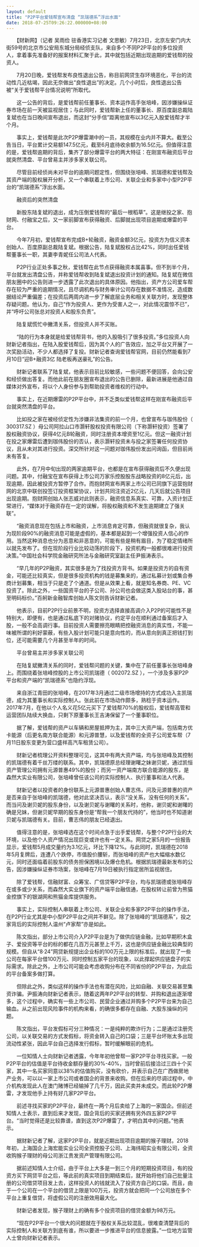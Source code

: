 ```yaml
---
layout: default
title: "P2P平台爱钱帮宣布清盘 “凯瑞德系”浮出水面"
date: 2018-07-25T09:26:22.000000+08:00
---
```


　　【财新网】（记者 吴雨俭 驻香港实习记者 文思敏）7月23日，北京左安门内大街59号的北京市公安局东城分局经侦支队，来自多个不同P2P平台的多位投资人，拿着事先准备好的报案材料汇聚于此，其中就包括近期出现逾期的爱钱帮的投资人。

　　7月20日晚，爱钱帮发布良性退出公告，称目前网贷生存环境恶化，平台的流动性几近枯竭，因此无奈做出“良性退出”的决定。几个小时后，良性退出公告被“关于爱钱帮平台情况说明”所取代。

　　这一公告的背后，是爱钱帮前任董事长、资本运作高手张培峰，因涉嫌操纵证券市场在前一天被监视居住；与此同时，爱钱帮新上任的董事长、原百度副总裁陆复斌也在当日晚间宣布退出，而这封“分手信”距离他宣布以3亿元入股爱钱帮才半个月。

　　事实上，爱钱帮是此次P2P爆雷潮中的一员，其规模在业内并不算大。截至公告当日，平台累计交易额147.5亿元，截至6月底待收余额为16.5亿元。但值得注意的是，爱钱帮逾期的背后，集齐了部分爆雷平台的两大特征：在刚宣布融资后平台就突然清盘、平台曾易主并涉多家关联公司。

　　尽管目前经侦尚未对平台的逾期问题定性，但围绕张培峰、凯瑞德和爱钱帮及其资产端的股权展开分析，又一个串联着上市公司、关联企业和多家中小型P2P平台的“凯瑞德系”浮出水面。

　　融资后的突然清盘

　　新股东陆复斌的退出，成为压倒爱钱帮的“最后一根稻草”。这是继投之家、抱财网、付融宝之后，又一家前脚宣布获得融资、后脚就出现项目逾期或爆雷的平台。

　　今年7月初，爱钱帮宣布完成B+轮融资，融资金额3亿元，投资方为信义资本创始人、百度原副总裁陆复斌。根据公告，陆复斌股权占比42%，同时出任爱钱帮董事长一职，其妻李青妮任公司法人代表。

　　P2P行业正处多事之秋，爱钱帮在此节点获得融资本属喜事。但不到半个月，平台就发出清盘公告，并称爱钱帮收到陆复斌退出投资计划的通知。陆复斌在微信朋友圈中的公告则进一步透露了此次退出的具体原因。他指出，资产方公司爱车帮存在较为严重的逾期情况，且尽调机构与财务审计公司存在数据不准情况，造成数据结论严重偏差；在投资后两周内进一步了解底层业务和相关关联方时，发现整体存疑问题。他认为，自己“作为投资人、更作为受害人之一，对此情况震惊不已”，并“呼吁公司张总对投资人和股东负责”。

　　陆复斌慌忙中撇清关系，但投资人并不买账。

　　“陆的行为本身就是给爱钱帮背书，他的入股吸引了很多投资。”多位投资人向财新记者指出，在陆入股爱钱帮后，因为其个人的广告效应，加之平台又开展了一次奖励活动，不少人都选择了复投。财新记者查询爱钱帮官网，目前仍然能看到7月10日“迎B+融资3亿 陆老板再送豪礼”的公告。

　　财新记者联系了陆复斌，他表示目前比较敏感，一些问题不便回答，会向公安和经侦做出答复。而他此前在朋友圈宣布退出的公告已删除，最新进展是他通过自媒体对外宣布，将以个人身份参与到帮助投资者维权的行动中。

　　事实上，在近期爆雷的P2P平台中，并不乏类似爱钱帮这样在刚宣布融资后平台就突然清盘的平台。

　　比如投之家在被经侦定性为涉嫌非法集资的前一个月，也曾宣布与珈伟股份（ 300317.SZ ）母公司阿拉山口市灏轩股权投资有限公司（下称灏轩投资）签署了股权融资协议，获得4亿元B轮融资，同时注册资本增资至1亿元。但这一融资计划在投之家爆雷后遭到珈伟股份的否认，表示灏轩投资未与投之家签署任何投资协议，且从未对其进行投资。深交所针对这一问题对珈伟股份发出问询函，但目前尚未有答复。

　　此外，在7月中旬出现的两家逾期平台，也都是在宣布获得融资后不久便出现问题。其中，付融宝在宣布获得上市公司万家乐控股股东战略投资的8亿元后，出现逾期，因此被投资方暂停了合作。而抱财网宣布两家上市公司已同旗下运营抱财网的北京中联创投签订投资框架协议，计划共同注资近2亿元，几天后就公告项目出现逾期。抱财网创始人张志威对此则表示，融资信息系真实、可靠，入资计划正常进行，“媒体对于融资存在一定的误解，将股权融资和不发生逾期建立了强关联”。

　　“融资消息现在包括上市和融资，上市消息肯定可靠，但融资就很复杂，我认为现阶段90%的融资消息可能是虚假的，基本都是起到一个增强投资人信心的作用。当然这种消息也分为恶意和非恶意的，可能有些是稍有眉目，为了稳定情绪所以就先发布了。但在现阶段行业比较动荡的阶段下，投资机构一般都很难进行投资决策。”中国社会科学院金融研究所法与金融研究室副主任尹振涛表示。

　　“早几年的P2P融资，其实很多是为了找投资方背书。如果是投资方的自有资金，可能还比较真实，但是很多投资机构的钱是募集来的，通过私募计划或集合券商计划募集，相当于只是走了个通道。但是从效果上看，就是知名券商、PE、VC投资了。除此之外，一些国资平台的子公司、孙公司也会做这类入股站台的事，甚至明码标价。”百舸新金融智库创始人陈文则告诉财新记者。

　　他表示，目前P2P行业前景不明，投资方选择直接高调介入P2P的可能性不是特别大，即便有，也是通过私底下的对赌协议，约定平台在顺利通过备案后才入股，一般不会高调行事。目前投资人需要擦亮眼睛把控融资消息的真实性，不能一味被所谓的利好蒙蔽，有些入股计划可能只是意向性的，而从意向到真正把钱打到位，还可能需要几个月甚至半年的时间。

　　平台曾易主并涉多家关联公司

　　在陆复斌撇清关系的同时，爱钱帮问题的关键，集中在了前任董事长张培峰身上。而围绕着张培峰控股的上市公司凯瑞德（ 002072.SZ ），一个涉及多家P2P平台和资产端的“凯瑞德系”也隐约浮现。

　　来自浙江青田的张培峰，在2017年3月通过二级市场增持的方式成功入主凯瑞德，成为其董事长和实际控制人。张此前在市场动作颇多，熟稔于资本运作。2017年7月，在他以个人名义花5亿元买下了爱钱帮70%的股权后，爱钱帮高管和运营团队陆续大换血，只剩下原董事长王吉涛保留了一个董事职位。

　　据了解，爱钱帮的资产以车辆和房屋抵押为主，其中三大资产端，包括南方优卡能源（后更名南方联合能源）和元源普慧，以及爱钱帮的全资子公司爱车帮（7月11日股东变更为营口盛祥高汽车租赁公司）。

　　财新记者梳理公开资料整理可见，这其中有两大资产端，均与张培峰及其控制的凯瑞德有着千丝万缕的联系。其中，凯瑞德原总经理谢曙之妹谢贝妮，通过凯恒资产管理公司拥有元源普惠49%的股份；而另一资产端南方联合能源的股东，是森然大实业有限公司，张培峰曾任该公司的实际控制人、执行董事和法人代表。

　　财新记者以投资者的身份联系上元源普惠创始人曹志伟，问及元源普惠的资产是否来自于张培峰的凯瑞德，他对此坚决否认，表示“没关系，没有任何的关系”。而当问及谢贝妮的股东身份，以及谢贝妮与谢曙的关系时，他称，谢贝妮和谢曙的确是兄妹，但谢贝妮早期的股东身份是“帮我一个朋友代持的”，他当时也不知道谢贝妮与凯瑞德有关。目前，曹志伟的朋友已经退出。

　　值得注意的是，张培峰选在这个时间点急于出手爱钱帮，与整个P2P行业的大环境，以及他个人资产情况出现巨变或许也有一定关系。网贷之家5月的一份报告显示，爱钱帮5月成交量约为3.1亿元，环比下降12%。与此同时，凯瑞德在2018年5月复牌后，连遭八个跌停，市值股价腰斩，而张培峰的资产也大幅缩水数亿元，同时还面临着前股东的债务担保困境以及爆仓危机。根据凯瑞德最新发布的公告，因涉嫌操纵证券市场案，张培峰在7月19日被执行指定居所监视居住。

　　除了爱钱帮，信融财富、众筹宝、广信贷等P2P平台，均与凯瑞德或张培峰存在或多或少关系，而森然大实业旗下的资产端平台融信通，在股权转让前曾为熊猫金控旗下的银湖网和熊猫金库提供服务。

　　事实上，实际控制人串联着上市公司、关联企业和多家P2P平台的操作手法，在P2P行业尤其是中小型P2P平台之间并不鲜见。除了张培峰的“凯瑞德系”，投之家背后的实际控制人温州“卢家帮”亦是如此。

　　陈文指出，部分上市公司介入P2P平台是为了做供应链金融，比如早期积木盒子、爱投资等平台的标的都在几百万元甚至上千万，这也是供应链金融比较典型的规模。但自从“8·24”网贷新规提出企业标的100万元上限的标准后，就出现了一些公司在每家平台借100万元、同时控制五家平台的现象，以此撑起供应链盘子的实际需求。除此之外，上市公司可能会考虑收购分布在不同省份的P2P平台，为此后的平台备案多做打算。

　　但除此之外，类似这样的操作手法也有潜在风险，比如自融、关联交易甚至集资诈骗。尹振涛向财新记者表示，随着这两年P2P平台的转型、并购和退出逐渐增多，这个过程中，确实有一些上市公司、民营企业通过并购多个P2P平台来为自己输血。从之前出现风险事件的机构来看，的确很多都存在自融、大股东操纵的问题。

　　陈文指出，平台发假标可分三种情况：一是纯粹的欺诈行为；二是通过注册壳公司，以关联交易的方式发假标，将资金转入自己的口袋；三是平台坏账太多出现流动性紧张，因此平台自己选择发行假标，暂时缓解眼前的危机。

　　一位知情人士向财新记者透露，今年年初他曾帮一家P2P平台寻找买家。一般P2P平台的估值是平台待收金额存量的30%-40%，当时曾前后接洽过三四十个买家，其中一名买家同意以38%的估值购买，没有砍价，并表示自己在广西做房地产业务，可以以一家上市公司或者国企的背景来收购。但在后来的尽调过程中，中介机构发现此人在澳门赌博已经输掉了几千万，因此买卖并未成交。而此轮P2P爆雷，才发现他手上持有好几家P2P平台。

　　前述寻找买家的P2P平台，最终在一两个月后卖给了上海的一家国企。但前述知情人士表示，直到后来才发现，国企背后的买家还拥有另外四五家P2P平台。“当时觉得还是比较靠谱，直到这次P2P爆雷了，才明白其中的问题。”他表示。

　　据财新记者了解，这家P2P平台，就是近期出现项目逾期的猴子理财。2018年初，上海国企上海宏能实业公司全资控股子公司、上海纬昭实业有限公司，全资收购猴子理财的母公司浙江贵发资产管理有限公司。

　　据前述知情人士介绍，由于平台上大多是一到三个月的短期投资项目，有的投资方买下网贷平台之后，等此前的真实项目到期结束后，就开始将他们自己批量注册的公司借贷项目发上去，这样投资人的钱就流入了投资方自己的口袋。而且，由于一个公司在一个平台的借贷上限是100万元，投资方就会把同一个公司放在多个平台上重复借贷，将虚假公司的注册效用最大化。

　　财新记者发现，猴子理财上的确有多个投资项目的借贷金额为98万元。

　　“现在P2P平台一个很大的问题就在于股权关系比较混乱，很难查清楚背后的实际控制人和关联方到底有谁，所以要进一步推进平台的信息披露。”一位地方监管人士曾向财新记者表示。

